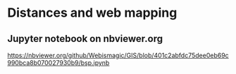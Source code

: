 # Distances and web mapping

## Jupyter notebook on nbviewer.org

https://nbviewer.org/github/Webismagic/GIS/blob/401c2abfdc75dee0eb69c990bca8b070027930b9/bsp.ipynb
